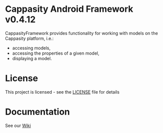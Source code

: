 # Cappasity Android Framework v0.4.12

CappasityFramework provides functionality for working with models on the Cappasity platform, i.e.:
* accessing models,
* accessing the properties of a given model,
* displaying a model.

# License

This project is licensed - see the [LICENSE](LICENSE) file for details

# Documentation

See our [Wiki](https://github.com/CappasityTech/AndroidFramework/wiki)
